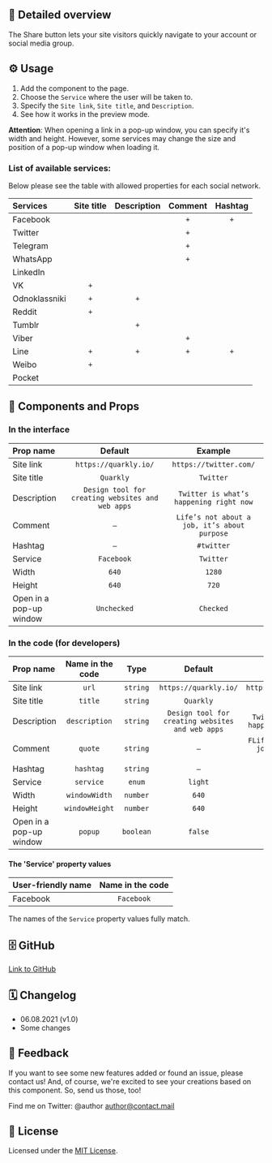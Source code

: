 ## 📖 Detailed overview

The Share button lets your site visitors quickly navigate to your account or social media group.

## ⚙️ Usage

1. Add the component to the page.
2. Choose the `Service` where the user will be taken to.
3. Specify the `Site link`, `Site title`, and `Description`.
4. See how it works in the preview mode.

**Attention**: When opening a link in a pop-up window, you can specify it's width and height. However, some services may change the size and position of a pop-up window when loading it.

### List of available services:

Below please see the table with allowed properties for each social network.

| Services      | Site title | Description | Comment | Hashtag |
| :------------ | :--------: | :---------: | :-----: | :-----: |
| Facebook      |            |             |   `+`   |   `+`   |
| Twitter       |            |             |   `+`   |         |
| Telegram      |            |             |   `+`   |         |
| WhatsApp      |            |             |   `+`   |         |
| LinkedIn      |            |             |         |         |
| VK            |    `+`     |             |         |         |
| Odnoklassniki |    `+`     |     `+`     |         |         |
| Reddit        |    `+`     |             |         |         |
| Tumblr        |            |     `+`     |         |         |
| Viber         |            |             |   `+`   |         |
| Line          |    `+`     |     `+`     |   `+`   |   `+`   |
| Weibo         |    `+`     |             |         |         |
| Pocket        |            |             |         |         |

## 🧩 Components and Props

### In the interface

| Prop name               |                     Default                      |                   Example                    |
| :---------------------- | :----------------------------------------------: | :------------------------------------------: |
| Site link               |              `https://quarkly.io/`               |            `https://twitter.com/`            |
| Site title              |                    `Quarkly`                     |                  `Twitter`                   |
| Description             | `Design tool for creating websites and web apps` |   `Twitter is what’s happening right now`    |
| Comment                 |                       `–`                        | `Life’s not about a job, it’s about purpose` |
| Hashtag                 |                       `–`                        |                  `#twitter`                  |
| Service                 |                    `Facebook`                    |                  `Twitter`                   |
| Width                   |                      `640`                       |                    `1280`                    |
| Height                  |                      `640`                       |                    `720`                     |
| Open in a pop-up window |                   `Unchecked`                    |                  `Checked`                   |

### In the code (for developers)

| Prop name               | Name in the code |   Type    |                     Default                      |                    Example                    |
| :---------------------- | :--------------: | :-------: | :----------------------------------------------: | :-------------------------------------------: |
| Site link               |      `url`       | `string`  |              `https://quarkly.io/`               |            `https://twitter.com/`             |
| Site title              |     `title`      | `string`  |                    `Quarkly`                     |                   `Twitter`                   |
| Description             |  `description`   | `string`  | `Design tool for creating websites and web apps` |    `Twitter is what’s happening right now`    |
| Comment                 |     `quote`      | `string`  |                       `–`                        | `FLife’s not about a job, it’s about purpose` |
| Hashtag                 |    `hashtag`     | `string`  |                       `–`                        |                  `#twitter`                   |
| Service                 |    `service`     |  `enum`   |                     `light`                      |                   `Twitter`                   |
| Width                   |  `windowWidth`   | `number`  |                      `640`                       |                    `1280`                     |
| Height                  |  `windowHeight`  | `number`  |                      `640`                       |                     `720`                     |
| Open in a pop-up window |     `popup`      | `boolean` |                     `false`                      |                    `true`                     |

#### The 'Service' property values

| User-friendly name | Name in the code |
| :----------------- | :--------------: |
| Facebook           |    `Facebook`    |

The names of the `Service` property values fully match.

## 🗄 GitHub

[Link to GitHub](https://github.com/quarkly/community-kit/tree/master/src/ShareButton)

## 🗓 Changelog

-   06.08.2021 (v1.0)
-   Some changes

## 📮 Feedback

If you want to see some new features added or found an issue, please contact us! And, of course, we're excited to see your creations based on this component. So, send us those, too!

Find me on Twitter: @author [author@contact.mail](mailto:author@contact.mail)

## 📝 License

Licensed under the [MIT License](./LICENSE).
